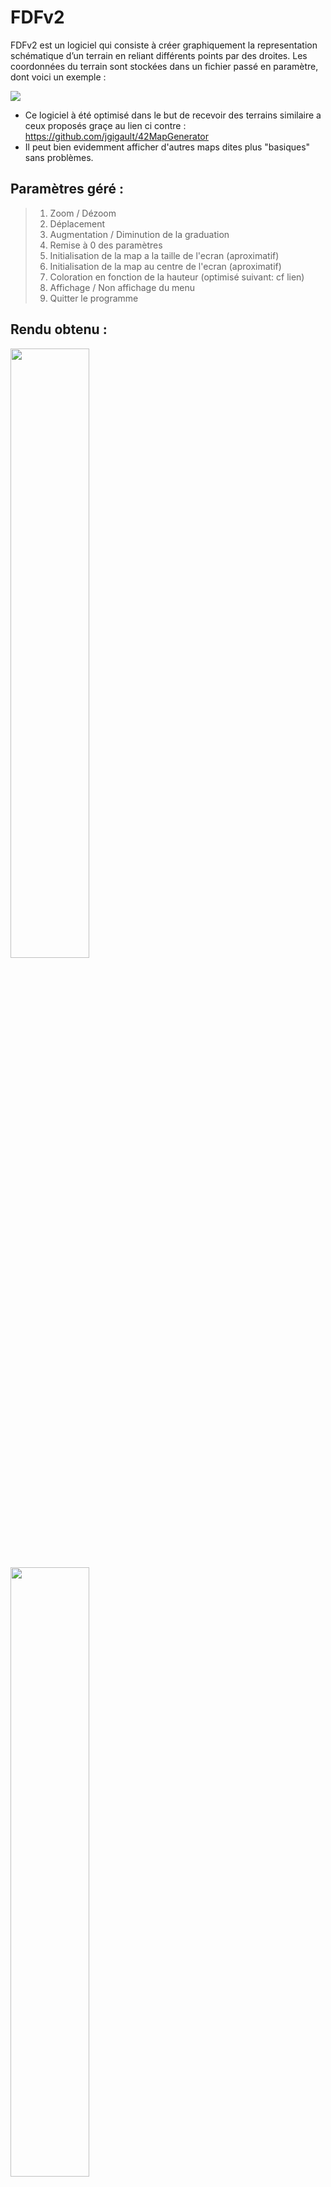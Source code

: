 # FDFv2
FDFv2 est un logiciel qui consiste à créer graphiquement la representation schématique d’un terrain en reliant différents points par des droites. Les coordonnées du terrain sont stockées dans un fichier passé en paramètre, dont voici un exemple :

<img src="http://i.imgur.com/wZQjNSb.png" align="center"/>

- Ce logiciel à été optimisé dans le but de recevoir des terrains similaire a ceux proposés graçe au lien ci contre :
https://github.com/jgigault/42MapGenerator
- Il peut bien evidemment afficher d'autres maps dites plus "basiques" sans problèmes.

## Paramètres géré :
> 1. Zoom / Dézoom
> 2. Déplacement
> 3. Augmentation / Diminution de la graduation
> 4. Remise à 0 des paramètres
> 5. Initialisation de la map a la taille de l'ecran (aproximatif)
> 6. Initialisation de la map au centre de l'ecran (aproximatif)
> 7. Coloration en fonction de la hauteur (optimisé suivant: cf lien)
> 8. Affichage / Non affichage du menu
> 9. Quitter le programme

## Rendu obtenu :

<img src="http://i.imgur.com/8IFbSSG.jpg" width="50%" align="left"  />
<img src="http://i.imgur.com/UhGn7dK.jpg" width="50%" align="rigth" />

## Points à améliorer / ajouter :
- Vitesse (comme souvent)
- Optimisation en memoire (qui ralentirais l'execution, donc à voir)
- Changement de palette de couleur
- Améliorer l'initialisation de la map, taille et centrage
- Gérer d'autres vue
- Gérer les faces cachées (risque de ralentir enormement les performances, à voir)


> Ps : Prendre du code, c'est bien, le comprendre c'est mieux ;)
